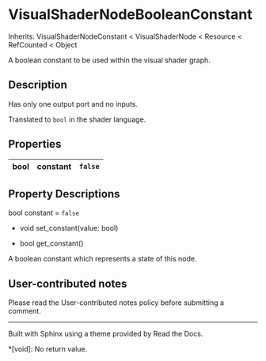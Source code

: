 # VisualShaderNodeBooleanConstant

Inherits: VisualShaderNodeConstant < VisualShaderNode < Resource < RefCounted
< Object

A boolean constant to be used within the visual shader graph.

## Description

Has only one output port and no inputs.

Translated to `bool` in the shader language.

## Properties

bool | constant | `false`  
---|---|---  
  
## Property Descriptions

bool constant = `false`

  * void set_constant(value: bool)

  * bool get_constant()

A boolean constant which represents a state of this node.

## User-contributed notes

Please read the User-contributed notes policy before submitting a comment.

* * *

Built with Sphinx using a theme provided by Read the Docs.

  *[void]: No return value.

